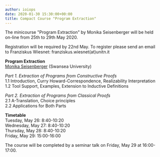 ```yaml
---
author: ioiops
date: 2020-01-30 15:30:00+00:00
title: Compact Course "Program Extraction"
---
```


The minicourse "Program Extraction" by Monika Seisenberger will be held on-line from 25th to 29th May 2020.

Registration will be required by 22nd May. To register please send an email to Franziskus Wiesnet: franziskus.wiesnet(at)unitn.it

**Program Extraction**\
[Monika Seisenberger](https://www.swansea.ac.uk/staff/science/computer-science/m.seisenberger/) (Swansea University)

_Part 1. Extraction of Programs from Constructive Proofs_\
1.1 Introduction, Curry Howard-Correspondence, Realizability Interpretation\
1.2 Tool Support, Examples, Extension to Inductive Definitions

_Part 2. Extraction of Programs from Classical Proofs_\
2.1 A-Translation, Choice principles\
2.2 Applications for Both Parts

**Timetable**\
Tuesday, May 26: 8:40-10:20\
Wednesday, May 27: 8:40-10:20\
Thursday, May 28: 8:40-10:20\
Friday, May 29: 15:00-16:00

The course will be completed by a seminar talk on Friday, May 29 at 16:00-17:00.


